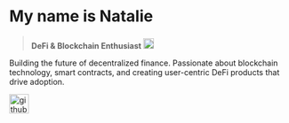 # My name is Natalie
>
> <div align="left">
>   <strong>DeFi & Blockchain Enthusiast</strong>
>   <img src="https://raw.githubusercontent.com/danielcranney/readme-generator/main/public/icons/skills/ethereum-colored.svg" height="19" alt="ethereum logo" style="margin-top: 4px;" />
> </div>

Building the future of decentralized finance. Passionate about blockchain technology, smart contracts, and creating user-centric DeFi products that drive adoption.


  <a href="https://github.com/sponsors/natalie-a-1" target="_blank">
    <img src="https://img.shields.io/static/v1?message=Sponsor&logo=githubsponsors&label=&color=EA4AAA&logoColor=white&labelColor=&style=for-the-badge" height="35" alt="github sponsors logo" />
  </a>
